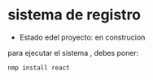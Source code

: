 <h1> sistema de registro </h1>

- Estado edel proyecto: en construcion 

para ejecutar el sistema , debes poner:

``nmp install react ``
